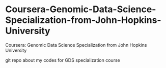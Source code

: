 # Coursera-Genomic-Data-Science-Specialization-from-John-Hopkins-University
Coursera: Genomic Data Science Specialization from John Hopkins University

git repo about my codes for GDS specialization course

